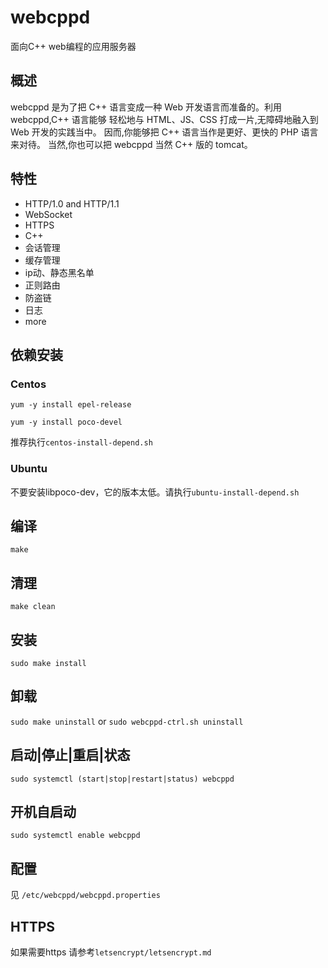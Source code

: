 # webcppd

面向C++ web编程的应用服务器 

## 概述

webcppd 是为了把 C++ 语言变成一种 Web 开发语言而准备的。利用 webcppd,C++ 语言能够
轻松地与 HTML、JS、CSS 打成一片,无障碍地融入到 Web 开发的实践当中。
因而,你能够把 C++ 语言当作是更好、更快的 PHP 语言来对待。
当然,你也可以把 webcppd 当然 C++ 版的 tomcat。

## 特性


- HTTP/1.0 and HTTP/1.1
- WebSocket
- HTTPS
- C++
- 会话管理
- 缓存管理
- ip动、静态黑名单
- 正则路由
- 防盗链
- 日志
- more

## 依赖安装
###  Centos
`yum -y install epel-release`

`yum -y install poco-devel`

推荐执行`centos-install-depend.sh`

### Ubuntu
不要安装libpoco-dev，它的版本太低。请执行`ubuntu-install-depend.sh`


## 编译
`make`

## 清理
`make clean`

## 安装
`sudo make install`

## 卸载
`sudo make uninstall` or `sudo webcppd-ctrl.sh uninstall`

## 启动|停止|重启|状态
`sudo systemctl (start|stop|restart|status) webcppd`


## 开机自启动
`sudo systemctl enable webcppd`

## 配置
见 `/etc/webcppd/webcppd.properties`

## HTTPS
如果需要https
请参考`letsencrypt/letsencrypt.md`

